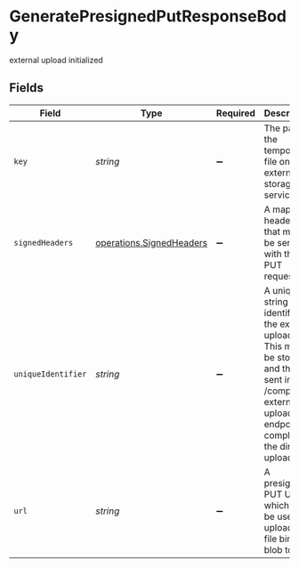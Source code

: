 # GeneratePresignedPutResponseBody

external upload initialized


## Fields

| Field                                                                                                                                                                                                                                                                                                                     | Type                                                                                                                                                                                                                                                                                                                      | Required                                                                                                                                                                                                                                                                                                                  | Description                                                                                                                                                                                                                                                                                                               | Example                                                                                                                                                                                                                                                                                                                   |
| ------------------------------------------------------------------------------------------------------------------------------------------------------------------------------------------------------------------------------------------------------------------------------------------------------------------------- | ------------------------------------------------------------------------------------------------------------------------------------------------------------------------------------------------------------------------------------------------------------------------------------------------------------------------- | ------------------------------------------------------------------------------------------------------------------------------------------------------------------------------------------------------------------------------------------------------------------------------------------------------------------------- | ------------------------------------------------------------------------------------------------------------------------------------------------------------------------------------------------------------------------------------------------------------------------------------------------------------------------- | ------------------------------------------------------------------------------------------------------------------------------------------------------------------------------------------------------------------------------------------------------------------------------------------------------------------------- |
| `key`                                                                                                                                                                                                                                                                                                                     | *string*                                                                                                                                                                                                                                                                                                                  | :heavy_minus_sign:                                                                                                                                                                                                                                                                                                        | The path of the temporary file on the external storage service.                                                                                                                                                                                                                                                           | temp/site/uploads/default/12345/67890.jpg                                                                                                                                                                                                                                                                                 |
| `signedHeaders`                                                                                                                                                                                                                                                                                                           | [operations.SignedHeaders](../../../sdk/models/operations/signedheaders.md)                                                                                                                                                                                                                                               | :heavy_minus_sign:                                                                                                                                                                                                                                                                                                        | A map of headers that must be sent with the PUT request.                                                                                                                                                                                                                                                                  | {"x-amz-acl":"private","x-amz-meta-sha1-checksum":"sha1"}                                                                                                                                                                                                                                                                 |
| `uniqueIdentifier`                                                                                                                                                                                                                                                                                                        | *string*                                                                                                                                                                                                                                                                                                                  | :heavy_minus_sign:                                                                                                                                                                                                                                                                                                        | A unique string that identifies the external upload. This must be stored and then sent in the /complete-external-upload endpoint to complete the direct upload.                                                                                                                                                           | 66e86218-80d9-4bda-b4d5-2b6def968705                                                                                                                                                                                                                                                                                      |
| `url`                                                                                                                                                                                                                                                                                                                     | *string*                                                                                                                                                                                                                                                                                                                  | :heavy_minus_sign:                                                                                                                                                                                                                                                                                                        | A presigned PUT URL which must be used to upload the file binary blob to.                                                                                                                                                                                                                                                 | https://file-uploads.s3.us-west-2.amazonaws.com/temp/site/uploads/default/123/456.jpg?x-amz-acl=private&x-amz-meta-sha1-checksum=sha1&X-Amz-Algorithm=AWS4-HMAC-SHA256&X-Amz-Credential=AAAAus-west-2%2Fs3%2Faws4_request&X-Amz-Date=20211221T011246Z&X-Amz-Expires=600&X-Amz-SignedHeaders=host&X-Amz-Signature=12345678 |